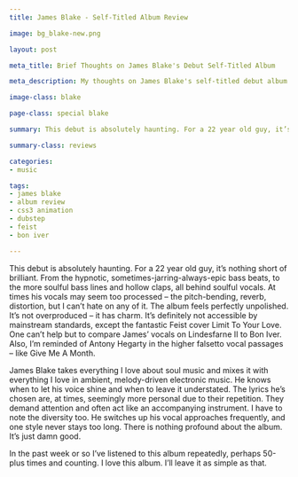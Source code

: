 ```yaml
---
title: James Blake - Self-Titled Album Review

image: bg_blake-new.png

layout: post

meta_title: Brief Thoughts on James Blake's Debut Self-Titled Album

meta_description: My thoughts on James Blake's self-titled debut album - describing my admiration for the record and experimenting with CSS3's webkit animation.

image-class: blake

page-class: special blake

summary: This debut is absolutely haunting. For a 22 year old guy, it’s nothing short of brilliant.

summary-class: reviews

categories: 
- music

tags:
- james blake
- album review
- css3 animation
- dubstep
- feist
- bon iver

---
```


This debut is absolutely haunting. For a 22 year old guy, it’s nothing short of brilliant. From the hypnotic, sometimes-jarring-always-epic bass beats, to the more soulful bass lines and hollow claps, all behind soulful vocals. At times his vocals may seem too processed – the pitch-bending, reverb, distortion, but I can’t hate on any of it. The album feels perfectly unpolished. It’s not overproduced – it has charm. It’s definitely not accessible by mainstream standards, except the fantastic Feist cover Limit To Your Love. One can’t help but to compare James’ vocals on Lindesfarne II to Bon Iver. Also, I’m reminded of Antony Hegarty in the higher falsetto vocal passages – like Give Me A Month.

James Blake takes everything I love about soul music and mixes it with everything I love in ambient, melody-driven electronic music. He knows when to let his voice shine and when to leave it understated. The lyrics he’s chosen are, at times, seemingly more personal due to their repetition. They demand attention and often act like an accompanying instrument. I have to note the diversity too. He switches up his vocal approaches frequently, and one style never stays too long. There is nothing profound about the album. It’s just damn good.

In the past week or so I’ve listened to this album repeatedly, perhaps 50-plus times and counting. I love this album. I’ll leave it as simple as that.
